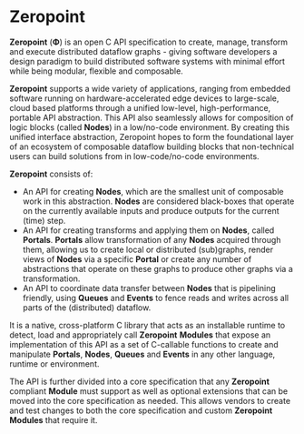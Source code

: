 # Zeropoint

**Zeropoint** (**Φ**) is an open C API specification to create, manage, transform and execute distributed dataflow graphs - giving software developers a design paradigm to build distributed software systems with minimal effort while being modular, flexible and composable.

**Zeropoint** supports a wide variety of applications, ranging from embedded software running on hardware-accelerated edge devices to large-scale, cloud based platforms through a unified low-level, high-performance, portable API abstraction. This API also seamlessly allows for composition of logic blocks (called **Nodes**) in a low/no-code environment. By creating this unified interface abstraction, Zeropoint hopes to form the foundational layer of an ecosystem of composable dataflow building blocks that non-technical users can build solutions from in low-code/no-code environments.

**Zeropoint** consists of:

* An API for creating **Nodes**, which are the smallest unit of composable work in this abstraction. **Nodes** are considered black-boxes that operate on the currently available inputs and produce outputs for the current (time) step.
* An API for creating transforms and applying them on **Nodes**, called **Portals**. **Portals** allow transformation of any **Nodes** acquired through them, allowing us to create local or distributed (sub)graphs, render views of **Nodes** via a specific **Portal** or create any number of abstractions that operate on these graphs to produce other graphs via a transformation.
* An API to coordinate data transfer between **Nodes** that is pipelining friendly, using **Queues** and **Events** to fence reads and writes across all parts of the (distributed) dataflow.

It is a native, cross-platform C library that acts as an installable runtime to detect, load and appropriately call **Zeropoint** **Modules** that expose an implementation of this API as a set of C-callable functions to create and manipulate **Portals**, **Nodes**, **Queues** and **Events** in any other language, runtime or environment.

The API is further divided into a core specification that any **Zeropoint** compliant **Module** must support as well as optional extensions that can be moved into the core specification as needed. This allows vendors to create and test changes to both the core specification and custom **Zeropoint Modules** that require it.
